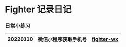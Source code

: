 # Fighter 记录日记



### 日常小练习
|   20220310   |   微信小程序获取手机号   |   [fighter-wx](https://github.com/ZhouFengXun/Fighter/tree/main/fighter-wx)   |
| ---- | ---- | ---- |
